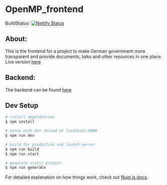 # OpenMP_frontend

BuildStatus: [![Netlify Status](https://api.netlify.com/api/v1/badges/859594fc-7b5d-4f90-ac67-0c5b9bca3a66/deploy-status)](https://app.netlify.com/sites/open-mp/deploys)

## About:
This is the frontend for a project to make German government more transparent and provide documents, talks and other resources in one place. Live version [here](https://open-mp.netlify.app/)

## Backend:
The backend can be found [here](https://github.com/hegerdes/OpenRepresentatives-backend)


## Dev Setup

```bash
# install dependencies
$ npm install

# serve with hot reload at localhost:3000
$ npm run dev

# build for production and launch server
$ npm run build
$ npm run start

# generate static project
$ npm run generate
```

For detailed explanation on how things work, check out [Nuxt.js docs](https://nuxtjs.org).
